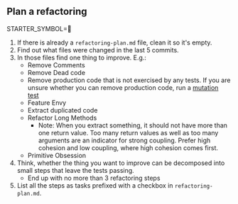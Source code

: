 ## Plan a refactoring

STARTER_SYMBOL=🧹

1. If there is already a `refactoring-plan.md` file, clean it so it's empty.
2. Find out what files were changed in the last 5 commits.
3. In those files find one thing to improve. E.g.:
    - Remove Comments
    - Remove Dead code
    - Remove production code that is not exercised by any tests. If you are unsure whether you can remove production code, run a [mutation test](./mutation-test.md)
    - Feature Envy
    - Extract duplicated code
    - Refactor Long Methods
      - Note: When you extract something, it should not have more than one return value. Too many return values as well as too many arguments are an indicator for strong coupling. Prefer high cohesion and low coupling, where high cohesion comes first.
    - Primitive Obsession
4. Think, whether the thing you want to improve can be decomposed into small steps that leave the tests passing.
    - End up with no more than 3 refactoring steps
5. List all the steps as tasks prefixed with a checkbox in `refactoring-plan.md`.
